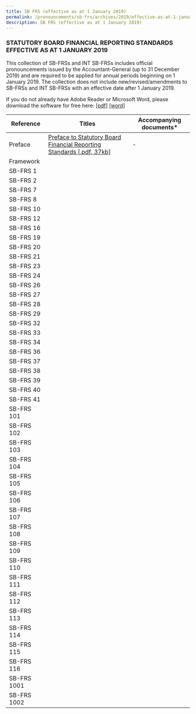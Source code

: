```yaml
---
title: SB FRS (effective as at 1 January 2019)
permalink: /pronouncements/sb-frs/archives/2019/effective-as-at-1-january-2019/
description: SB FRS (effective as at 1 January 2019)
---
```

### STATUTORY BOARD FINANCIAL REPORTING STANDARDS EFFECTIVE AS AT 1 JANUARY 2019

  

This collection of SB-FRSs and INT SB-FRSs includes official pronouncements issued by the Accountant-General (up to 31 December 2019) and are required to be applied for annual periods beginning on 1 January 2019. The collection does not include new/revised/amendments to SB-FRSs and INT SB-FRSs with an effective date after 1 January 2019.

If you do not already have Adobe Reader or Microsoft Word, please download the software for free here: [\[pdf\]](http://www.adobe.com/products/acrobat/readstep2.html) [\[word\]](http://www.microsoft.com/downloads/details.aspx?FamilyID=95e24c87-8732-48d5-8689-ab826e7b8fdf&DisplayLang=en)

| Reference | Titles | Accompanying documents\* |
| -------- | -------- | -------- |
| Preface | [Preface to Statutory Board Financial Reporting Standards [.pdf, 37kb]](/files/Docs/Default%20Source/Sb%20Frs/As%20At%201%20Jan%202019/Titles/sb-frs_preface.pdf) | - |
| Framework |  |  |
| SB-FRS 1 |  |  |
| SB-FRS 2 |  |  |
| SB-FRS 7 |  |  |
| SB-FRS 8 |  |  |
| SB-FRS 10 |  |  |
| SB-FRS 12 |  |  |
| SB-FRS 16 |  |  |
| SB-FRS 19 |  |  |
| SB-FRS 20 |  |  |
| SB-FRS 21 |  |  |
| SB-FRS 23 |  |  |
| SB-FRS 24 |  |  |
| SB-FRS 26 |  |  |
| SB-FRS 27 |  |  |
| SB-FRS 28 |  |  |
| SB-FRS 29 |  |  |
| SB-FRS 32 |  |  |
| SB-FRS 33 |  |  |
| SB-FRS 34 |  |  |
| SB-FRS 36 |  |  |
| SB-FRS 37 |  |  |
| SB-FRS 38 |  |  |
| SB-FRS 39 |  |  |
| SB-FRS 40 |  |  |
| SB-FRS 41 |  |  |
| SB-FRS 101 |  |  |
| SB-FRS 102 |  |  |
| SB-FRS 103 |  |  |
| SB-FRS 104 |  |  |
| SB-FRS 105 |  |  |
| SB-FRS 106 |  |  |
| SB-FRS 107 |  |  |
| SB-FRS 108 |  |  |
| SB-FRS 109 |  |  |
| SB-FRS 110 |  |  |
| SB-FRS 111 |  |  |
| SB-FRS 112 |  |  |
| SB-FRS 113 |  |  |
| SB-FRS 114 |  |  |
| SB-FRS 115 |  |  |
| SB-FRS 116 |  |  |
| SB-FRS 1001 |  |  |
| SB-FRS 1002 |  |  |

